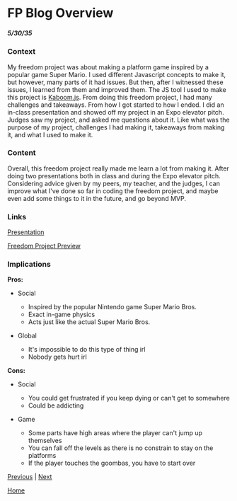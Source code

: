 # FP Blog Overview
##### 5/30/35

### Context

My freedom project was about making a platform game inspired by a popular game Super Mario. I used different Javascript concepts to make it, but however, many parts of it had issues. But then, after I witnessed these issues, I learned from them and improved them. The JS tool I used to make this project is [Kaboom.js](https://kaboomjs.com/play?example=platformer). From doing this freedom project, I had many challenges and takeaways. From how I got started to how I ended. I did an in-class presentation and showed off my project in an Expo elevator pitch. Judges saw my project, and asked me questions about it. Like what was the purpose of my project, challenges I had making it, takeaways from making it, and what I used to make it.

### Content

Overall, this freedom project really made me learn a lot from making it. After doing two presentations both in class and during the Expo elevator pitch. Considering advice given by my peers, my teacher, and the judges, I can improve what I've done so far in coding the freedom project, and maybe even add some things to it in the future, and go beyond MVP.

### Links

[Presentation](https://docs.google.com/presentation/d/14kalH-hn7YPXT5Uv6CSYhmFEPAwNgFNbv6bLSDWFRxs/edit?slide=id.g357eef5c0e5_0_5#slide=id.g357eef5c0e5_0_5)

[Freedom Project Preview](https://sammyl4231.github.io/sep11-freedom-project/)

### Implications

**Pros:**

* Social
  - Inspired by the popular Nintendo game Super Mario Bros.
  - Exact in-game physics
  - Acts just like the actual Super Mario Bros.

* Global
  - It's impossible to do this type of thing irl
  - Nobody gets hurt irl


**Cons:**

* Social
  - You could get frustrated if you keep dying or can't get to somewhere
  - Could be addicting
 
* Game
  - Some parts have high areas where the player can't jump up themselves
  - You can fall off the levels as there is no constrain to stay on the platforms
  - If the player touches the goombas, you have to start over
    

[Previous](entry06.md) | [Next](entry08.md)

[Home](../README.md)

